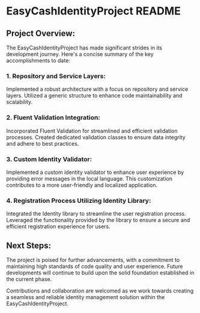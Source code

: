 # EasyCashIdentityProject README

## Project Overview:

The EasyCashIdentityProject has made significant strides in its development journey. Here's a concise summary of the key accomplishments to date:

### 1. Repository and Service Layers:

Implemented a robust architecture with a focus on repository and service layers. Utilized a generic structure to enhance code maintainability and scalability.

### 2. Fluent Validation Integration:

Incorporated Fluent Validation for streamlined and efficient validation processes. Created dedicated validation classes to ensure data integrity and adhere to best practices.

### 3. Custom Identity Validator:

Implemented a custom identity validator to enhance user experience by providing error messages in the local language. This customization contributes to a more user-friendly and localized application.

### 4. Registration Process Utilizing Identity Library:

Integrated the Identity library to streamline the user registration process. Leveraged the functionality provided by the library to ensure a secure and efficient registration experience for users.

## Next Steps:

The project is poised for further advancements, with a commitment to maintaining high standards of code quality and user experience. Future developments will continue to build upon the solid foundation established in the current phase.

Contributions and collaboration are welcomed as we work towards creating a seamless and reliable identity management solution within the EasyCashIdentityProject.
